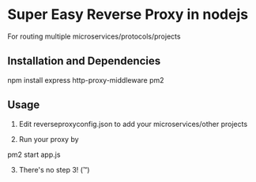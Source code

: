 # Super Easy Reverse Proxy in nodejs
For routing multiple microservices/protocols/projects

## Installation and Dependencies
npm install express http-proxy-middleware pm2

## Usage
1. Edit reverseproxyconfig.json to add your microservices/other projects

2. Run your proxy by

  pm2 start app.js

3. There's no step 3! (™)
